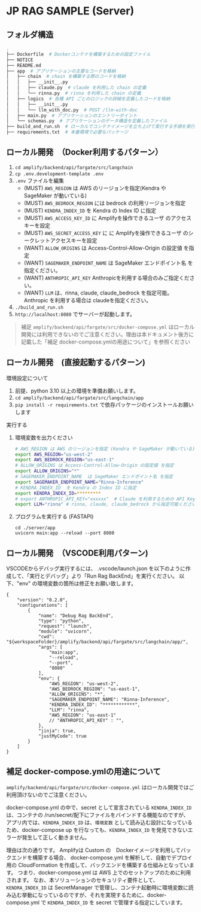 # JP RAG SAMPLE (Server)

## フォルダ構造

```zsh
.
├── Dockerfile  # Dockerコンテナを構築するための設定ファイル
├── NOTICE
├── README.md
├── app  # アプリケーションの主要なコードを格納
│   ├── chain  # chain を構築する際のコードを格納
│   │   ├── __init__.py
│   │   ├── claude.py  # claude を利用した chain の定義
│   │   └── rinna.py  # rinna を利用した chain の定義
│   ├── logics  # 各種 API ごとのロジックの詳細を定義したコードを格納
│   │   ├── __init__.py
│   │   └── llm_with_doc.py  # POST /llm-with-doc
│   ├── main.py  # アプリケーションのエントリーポイント
│   └── schemas.py  # アプリケーションのデータ構造を定義したファイル
├── build_and_run.sh  # ローカルでコンテナイメージを立ち上げて実行する手順を実行するスクリプト
├── requirements.txt  # 本番環境で必要なパッケージ
```


## ローカル開発　（Docker利用するパターン）

1. `cd amplify/backend/api/fargate/src/langchain`
2. `cp .env.development-template .env`
3. `.env` ファイルを編集
      - (MUST) `AWS_REGION` は AWS のリージョンを指定(Kendra や SageMaker が動いている)
      - (MUST) `AWS_BEDROCK_REGION` には bedrock の利用リージョンを指定
      - (MUST) `KENDRA_INDEX_ID` を Kendra の Index ID に指定
      - (MUST) `AWS_ACCESS_KEY_ID` に Amplifyを操作できるユーザ のアクセスキーを設定
      - (MUST) `AWS_SECRET_ACCESS_KEY` に に Amplifyを操作できるユーザ のシークレットアクセスキーを設定
      - (WANT) `ALLOW_ORIGINS` は Access-Control-Allow-Origin の設定値 を指定
      - (WANT) `SAGEMAKER_ENDPOINT_NAME` は SageMaker エンドポイント名 を指定ください。
      - (WANT) `ANTHROPIC_API_KEY` Anthropicを利用する場合のみご指定ください。
      - (WANT) `LLM` は、rinna, claude, claude_bedrock を指定可能。Anthropic を利用する場合は claudeを指定ください。
4. `./build_and_run.sh`
5. `http://localhost:8080` でサーバーが起動します。

> 補足
> `amplify/backend/api/fargate/src/docker-compose.yml` はローカル開発には利用できないのでご注意ください。理由は本ドキュメント後方に記載した「補足 docker-compose.ymlの用途について」を参照ください

## ローカル開発　(直接起動するパターン)

環境設定について
1. 前提、python 3.10 以上の環境を準備お願いします。
2. `cd amplify/backend/api/fargate/src/langchain/app`
3. `pip install -r requirements.txt` で依存パッケージのインストールお願いします

実行する
1. 環境変数を出力ください
    ```zsh
    # AWS_REGION は AWS のリージョンを指定 (Kendra や SageMaker が動いている)
    export AWS_REGION="us-west-2"
    export AWS_BEDROCK_REGION="us-east-1"
    # ALLOW_ORIGINS は Access-Control-Allow-Origin の設定値 を指定
    export ALLOW_ORIGINS="*"
    # SAGEMAKER_ENDPOINT_NAME  は SageMaker エンドポイント名 を指定
    export SAGEMAKER_ENDPOINT_NAME="Rinna-Inference"
    # KENDRA_INDEX_ID  を Kendra の Index ID に指定
    export KENDRA_INDEX_ID=*********
    # export ANTHROPIC_API_KEY="xxxxxx"  # Claude を利用するための API Key がセットされていればこちらに値をセットする
    export LLM="rinna" # rinna, claude, claude_bedrock から指定可能ください。Anthropic を利用する場合は claudeを指定ください。
    ```
    
2. プログラムを実行する (FASTAPI)
    ```
    cd ./server/app
    uvicorn main:app --reload --port 8080
    ```


## ローカル開発　（VSCODE利用パターン)

VSCODEからデバッグ実行するには、
.vscode/launch.json を以下のように作成して、「実行とデバッグ」より「Run Rag BackEnd」を実行ください。
以下、"env" の環境変数の箇所は修正をお願い致します。
```
{
    "version": "0.2.0",
    "configurations": [
        {
            "name": "Debug Rag BackEnd",
            "type": "python",
            "request": "launch",
            "module": "uvicorn",
            "cwd": "${workspaceFolder}/amplify/backend/api/fargate/src/langchain/app/",
            "args": [
                "main:app",
                "--reload",
                "--port",
                "8080"
            ],
            "env": {
                "AWS_REGION": "us-west-2",
                "AWS_BEDROCK_REGION": "us-east-1",
                "ALLOW_ORIGINS": "*",
                "SAGEMAKER_ENDPOINT_NAME": "Rinna-Inference",
                "KENDRA_INDEX_ID": "************",
                "LLM": "rinna",
                "AWS_REGION": "us-east-1"
                // "ANTHROPIC_API_KEY" : "",
            },
            "jinja": true,
            "justMyCode": true
        }
    ]
}
```


## 補足 docker-compose.ymlの用途について

`amplify/backend/api/fargate/src/docker-compose.yml` はローカル開発ではご利用頂けないのでご注意ください。

docker-compose.yml の中で、secret として宣言されている `KENDRA_INDEX_ID` は、コンテナの /run/secret/配下にファイルをバインドする機能なのですが、
アプリ内では、`KENDRA_INDEX_ID` は、`環境変数` として読み込む設計になっているため、docker-compose up を行なっても、`KENDRA_INDEX_ID` を発見できないエラーが発生して正しく動きません。

理由は次の通りです。
Amplifyは Custom の　Dockerイメージを利用してバックエンドを構築する場合、 docker-compose.yml を解析して、自動でデプロイ用の CloudFormation を作成して、バックエンドを構築する仕組みとなっています。
つまり、docker-compose.yml は AWS 上でのセットアップのために利用されます。
なお、本ソリューションのセキュリティ要件として、`KENDRA_INDEX_ID` は SecretManager で管理し、コンテナ起動時に環境変数に読み込む挙動になっているのですが、それを実現するために、docker-compose.yml で `KENDRA_INDEX_ID` を secret で管理する指定にしています。


